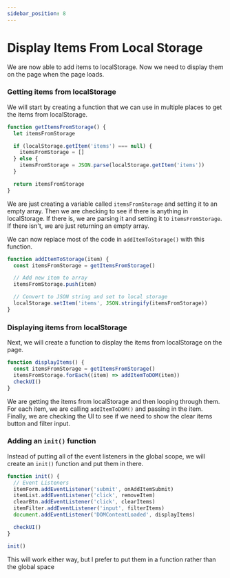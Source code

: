 ```yaml
---
sidebar_position: 8
---
```


# Display Items From Local Storage

We are now able to add items to localStorage. Now we need to display them on the page when the page loads.

### Getting items from localStorage

We will start by creating a function that we can use in multiple places to get the items from localStorage.

```js
function getItemsFromStorage() {
  let itemsFromStorage

  if (localStorage.getItem('items') === null) {
    itemsFromStorage = []
  } else {
    itemsFromStorage = JSON.parse(localStorage.getItem('items'))
  }

  return itemsFromStorage
}
```

We are just creating a variable called `itemsFromStorage` and setting it to an empty array. Then we are checking to see if there is anything in localStorage. If there is, we are parsing it and setting it to `itemsFromStorage`. If there isn't, we are just returning an empty array.

We can now replace most of the code in `addItemToStorage()` with this function.

```js
function addItemToStorage(item) {
  const itemsFromStorage = getItemsFromStorage()

  // Add new item to array
  itemsFromStorage.push(item)

  // Convert to JSON string and set to local storage
  localStorage.setItem('items', JSON.stringify(itemsFromStorage))
}
```

### Displaying items from localStorage

Next, we will create a function to display the items from localStorage on the page.

```js
function displayItems() {
  const itemsFromStorage = getItemsFromStorage()
  itemsFromStorage.forEach((item) => addItemToDOM(item))
  checkUI()
}
```

We are getting the items from localStorage and then looping through them. For each item, we are calling `addItemToDOM()` and passing in the item. Finally, we are checking the UI to see if we need to show the clear items button and filter input.

### Adding an `init()` function

Instead of putting all of the event listeners in the global scope, we will create an `init()` function and put them in there.

```js
function init() {
  // Event Listeners
  itemForm.addEventListener('submit', onAddItemSubmit)
  itemList.addEventListener('click', removeItem)
  clearBtn.addEventListener('click', clearItems)
  itemFilter.addEventListener('input', filterItems)
  document.addEventListener('DOMContentLoaded', displayItems)

  checkUI()
}

init()
```

This will work either way, but I prefer to put them in a function rather than the global space
